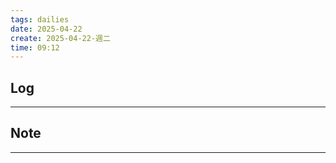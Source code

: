 ```yaml
---
tags: dailies  
date: 2025-04-22
create: 2025-04-22-週二
time: 09:12
---
```

## Log
---


## Note
---

